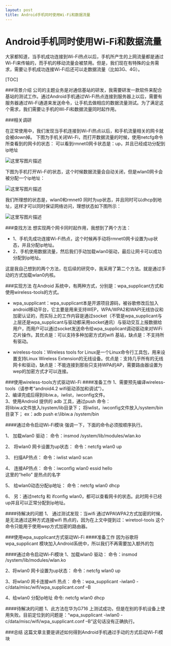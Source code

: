 ```yaml
---
layout: post 
title: Android手机同时使用Wi-Fi和数据流量
---
```

# Android手机同时使用Wi-Fi和数据流量

大家都知道，当手机成功连接到Wi-Fi热点以后，手机所产生的上网流量都是通过Wi-Fi来传输的，而手机的移动流量会被禁用。但是，我们现在有特殊的业务需求，需要让手机成功连接Wi-Fi后还可以走数据流量（比如3G、4G）。

[TOC]

###背景介绍
公司的主题业务是对通信基站的研发，我需要研发一款软件来配合基站的测试工作。通过Android手机通过Wi-Fi热点连接到服务器上以后，需要有服务器通过Wi-Fi通道来发送命令，让手机去做相应的数据流量测试。为了满足这个需求，我们需要让手机的Wi-Fi和数据流量同时起作用。

###相关调研

在正常使用中，我们发现当手机连接到Wi-Fi热点以后，和手机流量相关的网卡就会被down掉。
下图为手机关闭Wi-Fi，而打开数据流量的时候，使用netcfg命令所查看到的网卡的状态：
可以看到rmnet0网卡状态是：up，并且已经成功分配到ip地址

![这里写图片描述](http://img.blog.csdn.net/20150409163549584)

下图为手机打开Wi-Fi的状态，这个时候数据流量会自动关闭，但是wlan0网卡会被分配一个ip地址：

![这里写图片描述](http://img.blog.csdn.net/20150409163645881)

我们所理想的状态是，wlan0和rmnet0 同时为up状态，并且同时可以dhcp到地址，这样才可以同时保证网络访问，理想状态如下图所示：

![这里写图片描述](http://img.blog.csdn.net/20150409163654508)


###查找方法
想实现两个网卡同时起作用，我想到了两个方法：  

- 1、手机先成功连接Wi-Fi热点，这个时候再手动将rmnet0网卡设置为up状态，并且分配ip地址。  
- 2、手机使用数据流量，然后我们手动加载wlan0驱动，最后让网卡可以成功分配到ip地址。

这是我自己想到的两个方法，在后续的研究中，我采用了第二个方法。就是通过手动的方式加载wlan0内核。

###实现方法
在Android 系统中，有两种方式，分别是：wpa_supplicant方式和使用wireless-tools的方式。  

- wpa_supplicant：wpa_supplicant本是开源项目源码，被谷歌修改后加入android移动平台，它主要是用来支持WEP，WPA/WPA2和WAPI无线协议和加密认证的，而实际上的工作内容是通过socket（不管是wpa_supplicant与上层还是wpa_supplicant与驱动都采用socket通讯）与驱动交互上报数据给用户，而用户可以通过socket发送命令给wpa_supplicant调动驱动来对WiFi芯片操作。其优点是：可以支持多种加密方式的wifi 基站，缺点是：不支持所有驱动。

- wireless-tools：Wireless tools for Linux是一个Linux命令行工具包，用来设置支持Linux Wireless Extension的无线设备。优点是：支持几乎所有的无线网卡和驱动，缺点是：不能连接到那些只支持WPA的AP，需要路由器设置为wep的加密方式才可以连接。

###使用wireless-tools方式驱动Wi-Fi
####准备工作
1、需要预先编译wireless-tools（请参考“android4.2 wifi驱动添加和调试”）。  
2、编译完成后得到libiw.a，iwlist，iwconfig文件。  
3、使用Android 提供的 adb 工具，通过push 命令：  
	  将libiw.a文件放入/system/lib目录下；
	  将iwlist，iwconfig文件放入/system/bin目录下；
	  ex：adb push e:\libiw.a /system/bin 
	 
####通过命令启动Wi-Fi模块
强调一下，下面的命令必须按顺序执行。

1、	加载wlan0 驱动：
命令：insmod  /system/lib/modules/wlan.ko 

2、	将wlan0 网卡设置为up状态：
命令：netcfg wlan0 up

3、	扫描AP热点：
命令：iwlist wlan0 scan
 
4、	连接AP热点：
命令：iwconfig wlan0 essid hello	
这里的“hello” 是热点的名字
 
5、	给wlan0动态分配ip地址：
命令：netcfg wlan0 dhcp
 
6、	另：通过netcfg 和 ifconfig wlan0，都可以查看网卡的状态。此时网卡已经up并且可以正常分配到ip地址。

####待解决的问题
1、	通过测试发现：当wifi 通过WPA\WPA2方式加密的时候，是无法通过这种方式连接wifi 热点的，因为在上文中提到过：wiretool-tools 这个命令只能用于使用wep方式加密的路由器。

###使用wpa_supplicant方式驱动Wi-Fi
####准备工作
因为谷歌将wpa_supplicant 模块加入Android系统中，所以我们不再需要加入额外的包

####通过命令启动Wi-Fi模块
1、加载wlan0 驱动：
命令：insmod  /system/lib/modules/wlan.ko 

2、将wlan0 网卡设置为up状态：
命令：netcfg wlan0 up
 
3、将wlan0 网卡连接wifi 热点：
命令：wpa_supplicant -iwlan0 -c/data/misc/wifi/wpa_supplicant.conf –B
 
4、给wlan0 分配ip地址
	命令: netcfg wlan0 dhcp

####待解决的问题
1、此方法在华为G716 上测试成功，但是在别的手机设备上使用失败。目前定位到的问题是：“wpa_supplicant -iwlan0 -c/data/misc/wifi/wpa_supplicant.conf –B”这句话没有正确执行。

###总结
这篇文章主要是讲述如何得到Android手机通过手动的方式启动Wi-Fi模块

